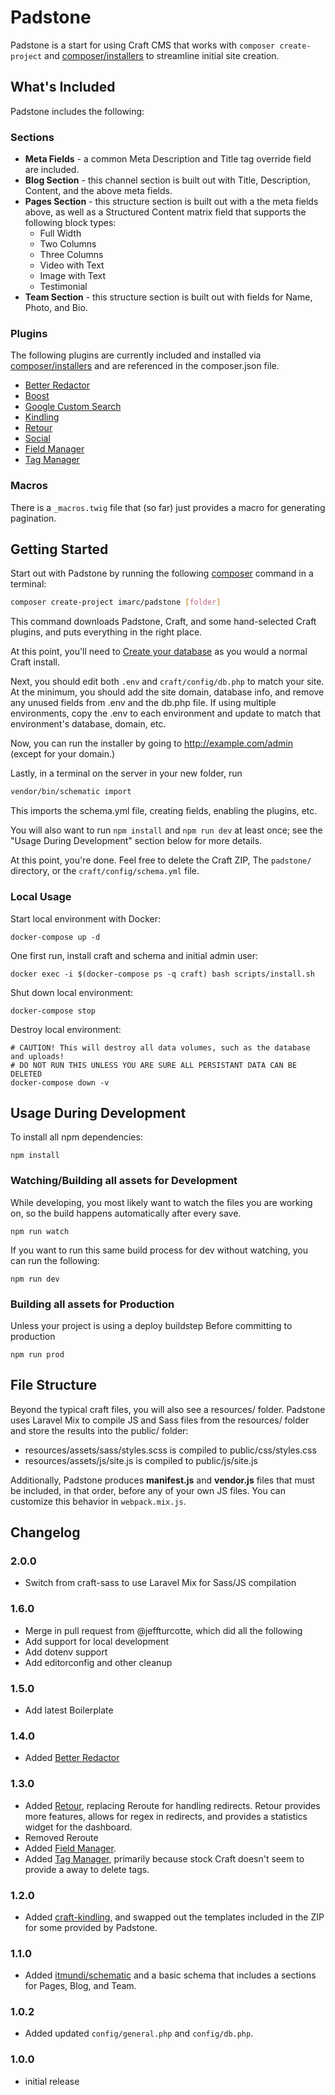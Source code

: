 Padstone
========

Padstone is a start for using Craft CMS that works with `composer create-project` and [composer/installers](https://github.com/composer/installers) to streamline initial site creation.


What's Included
---------------

Padstone includes the following:

### Sections

* **Meta Fields** - a common Meta Description and Title tag override field are included.
* **Blog Section** - this channel section is built out with Title, Description, Content, and the above meta fields.
* **Pages Section** - this structure section is built out with a the meta fields above, as well as a Structured Content matrix field that supports the following block types:
    * Full Width
    * Two Columns
    * Three Columns
    * Video with Text
    * Image with Text
    * Testimonial
* **Team Section** - this structure section is built out with fields for Name, Photo, and Bio.


### Plugins

The following plugins are currently included and installed via [composer/installers](https://github.com/composer/installers) and are referenced in the composer.json file.

* [Better Redactor](https://github.com/imarc/craft-betterredactor)
* [Boost](https://github.com/imarc/craft-boost)
* [Google Custom Search](https://github.com/imarc/craft-googlecustomsearch)
* [Kindling](https://github.com/imarc/craft-kindling)
* [Retour](https://github.com/nystudio107/retour)
* [Social](https://github.com/imarc/craft-social)
* [Field Manager](https://github.com/engram-design/FieldManager)
* [Tag Manager](https://github.com/boboldehampsink/tagmanager)


### Macros

There is a `_macros.twig` file that (so far) just provides a macro for generating pagination.


Getting Started
---------------

Start out with Padstone by running the following [composer](https://getcomposer.org/) command in a terminal:

```sh
composer create-project imarc/padstone [folder]
```

This command downloads Padstone, Craft, and some hand-selected Craft plugins, and puts everything in the right place.

At this point, you'll need to [Create your database](https://craftcms.com/docs/installing#step-3-create-your-database) as you would a normal Craft install.

Next, you should edit both `.env` and `craft/config/db.php` to match your site. At the minimum, you should add the site domain, database info, and remove any unused fields from .env and the db.php file. If using multiple environments, copy the .env to each environment and update to match that environment's database, domain, etc.

Now, you can run the installer by going to http://example.com/admin (except for your domain.)

Lastly, in a terminal on the server in your new folder, run

```sh
vendor/bin/schematic import
```

This imports the schema.yml file, creating fields, enabling the plugins, etc.

You will also want to run `npm install` and `npm run dev` at least once; see the "Usage During Development" section below for more details.

At this point, you're done. Feel free to delete the Craft ZIP, The `padstone/` directory, or the `craft/config/schema.yml` file.

### Local Usage

Start local environment with Docker:

    docker-compose up -d

One first run, install craft and schema and initial admin user:

    docker exec -i $(docker-compose ps -q craft) bash scripts/install.sh

Shut down local environment:

    docker-compose stop

Destroy local environment:

    # CAUTION! This will destroy all data volumes, such as the database and uploads!
    # DO NOT RUN THIS UNLESS YOU ARE SURE ALL PERSISTANT DATA CAN BE DELETED
    docker-compose down -v


Usage During Development
------------------------

To install all npm dependencies:

    npm install

### Watching/Building all assets for Development

While developing, you most likely want to watch the files you are working on,
so the build happens automatically after every save.

    npm run watch

If you want to run this same build process for dev without watching, you can
run the following:

    npm run dev

### Building all assets for Production

Unless your project is using a deploy buildstep Before committing to production

    npm run prod



File Structure
--------------

Beyond the typical craft files, you will also see a resources/ folder. Padstone
uses Laravel Mix to compile JS and Sass files from the resources/ folder and
store the results into the public/ folder:

* resources/assets/sass/styles.scss is compiled to public/css/styles.css
* resources/assets/js/site.js is compiled to public/js/site.js

Additionally, Padstone produces **manifest.js** and **vendor.js** files that
must be included, in that order, before any of your own JS files. You can
customize this behavior in `webpack.mix.js`.



Changelog
---------

### 2.0.0

* Switch from craft-sass to use Laravel Mix for Sass/JS compilation

### 1.6.0

* Merge in pull request from @jeffturcotte, which did all the following
* Add support for local development
* Add dotenv support
* Add editorconfig and other cleanup

### 1.5.0

* Add latest Boilerplate

### 1.4.0

* Added [Better Redactor](https://github.com/imarc/craft-betterreddactor)

### 1.3.0

* Added [Retour](https://github.com/nystudio107/retour), replacing Reroute for
  handling redirects. Retour provides more features, allows for regex in
  redirects, and provides a statistics widget for the dashboard.
* Removed Reroute
* Added [Field Manager](https://github.com/engram-design/FieldManager).
* Added [Tag Manager](https://github.com/boboldehampsink/tagmanager), primarily
  because stock Craft doesn't seem to provide a away to delete tags.

### 1.2.0

* Added [craft-kindling](https://github.com/imarc/craft-kindling), and swapped
  out the templates included in the ZIP for some provided by Padstone.

### 1.1.0

* Added [itmundi/schematic](https://github.com/itmundi/schematic) and a basic
  schema that includes a sections for Pages, Blog, and Team.

### 1.0.2

* Added updated `config/general.php` and `config/db.php`.

### 1.0.0

* initial release
